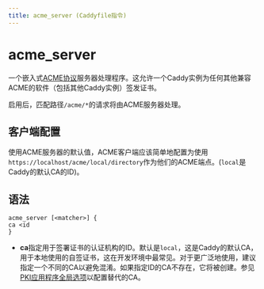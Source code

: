 ```yaml
---
title: acme_server (Caddyfile指令)
---
```


# acme_server

一个嵌入式[ACME协议](https://tools.ietf.org/html/rfc8555)服务器处理程序。这允许一个Caddy实例为任何其他兼容ACME的软件（包括其他Caddy实例）签发证书。

启用后，匹配路径`/acme/*`的请求将由ACME服务器处理。


## 客户端配置

使用ACME服务器的默认值，ACME客户端应该简单地配置为使用`https://localhost/acme/local/directory`作为他们的ACME端点。(`local`是Caddy的默认CA的ID)。


## 语法

```caddy-d
acme_server [<matcher>] {
ca <id
}
```

- **ca**指定用于签署证书的认证机构的ID。默认是`local`，这是Caddy的默认CA，用于本地使用的自签证书，这在开发环境中最常见。对于更广泛地使用，建议指定一个不同的CA以避免混淆。如果指定ID的CA不存在，它将被创建。参见[PKI应用程序全局选项](/docs/caddyfile/options#pki-options)以配置替代的CA。
